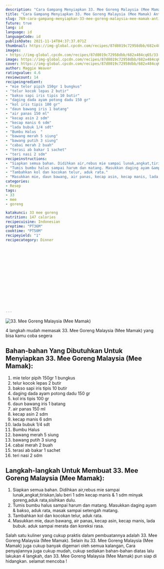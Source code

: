 ```yaml
---
description: "Cara Gampang Menyiapkan 33. Mee Goreng Malaysia (Mee Mamak) Anti Gagal"
title: "Cara Gampang Menyiapkan 33. Mee Goreng Malaysia (Mee Mamak) Anti Gagal"
slug: 769-cara-gampang-menyiapkan-33-mee-goreng-malaysia-mee-mamak-anti-gagal
future: true
lang: id
language: id
languageCode: id
publishDate: 2021-11-14T04:37:37.071Z 
thumbnail: https://img-global.cpcdn.com/recipes/87d8019c72958dbb/682x484cq65/33-mee-goreng-malaysia-mee-mamak-foto-resep-utama.png
images:
- https://img-global.cpcdn.com/recipes/87d8019c72958dbb/682x484cq65/33-mee-goreng-malaysia-mee-mamak-foto-resep-utama.png
image: https://img-global.cpcdn.com/recipes/87d8019c72958dbb/682x484cq65/33-mee-goreng-malaysia-mee-mamak-foto-resep-utama.png
cover: https://img-global.cpcdn.com/recipes/87d8019c72958dbb/682x484cq65/33-mee-goreng-malaysia-mee-mamak-foto-resep-utama.png
author: Maggie Weaver
ratingvalue: 4.6
reviewcount: 14
recipeingredient:
- "mie telor pipih 150gr 1 bungkus"
- "telur kocok lepas 2 butir"
- "bakso sapi iris tipis 10 butir"
- "daging dada ayam potong dadu 150 gr"
- "kol iris tipis 100 gr"
- "daun bawang iris 1 batang"
- "air panas 150 ml"
- "kecap asin 2 sdm"
- "kecap manis 6 sdm"
- "lada bubuk 1/4 sdt"
- "Bumbu Halus  "
- "bawang merah 5 siung"
- "bawang putih 3 siung"
- "cabai merah 2 buah"
- "terasi ab bakar 1 sachet"
- "teri nasi 2 sdm"
recipeinstructions:
- "Siapkan semua bahan. Didihkan air,rebus mie sampai lunak,angkat,tiriskan,lalu beri 1 sdm kecap manis &amp; 1 sdm minyak goreng,aduk rata,sisihkan dulu."
- "Tumis bumbu halus sampai harum dan matang. Masukkan daging ayam &amp; bakso, aduk rata, masak sampai setengah matang."
- "Tambahkan kol dan kocokan telur, aduk rata."
- "Masukkan mie, daun bawang, air panas, kecap asin, kecap manis, lada bubuk. aduk sampai merata dan koreksi rasa."
categories:
- Resep
tags:
- 33
- mee
- goreng

katakunci: 33 mee goreng 
nutrition: 147 calories
recipecuisine: Indonesian
preptime: "PT36M"
cooktime: "PT50M"
recipeyield: "1"
recipecategory: Dinner


     
    
    
    
    
    
    
    
    
    
    
      
    
---
```



![33. Mee Goreng Malaysia (Mee Mamak)](https://img-global.cpcdn.com/recipes/87d8019c72958dbb/682x484cq65/33-mee-goreng-malaysia-mee-mamak-foto-resep-utama.png)

4 langkah mudah memasak  33. Mee Goreng Malaysia (Mee Mamak) yang bisa kamu coba segera

<!--inarticleads1-->

## Bahan-bahan Yang Dibutuhkan Untuk Menyiapkan 33. Mee Goreng Malaysia (Mee Mamak):

1. mie telor pipih 150gr 1 bungkus
1. telur kocok lepas 2 butir
1. bakso sapi iris tipis 10 butir
1. daging dada ayam potong dadu 150 gr
1. kol iris tipis 100 gr
1. daun bawang iris 1 batang
1. air panas 150 ml
1. kecap asin 2 sdm
1. kecap manis 6 sdm
1. lada bubuk 1/4 sdt
1. Bumbu Halus  
1. bawang merah 5 siung
1. bawang putih 3 siung
1. cabai merah 2 buah
1. terasi ab bakar 1 sachet
1. teri nasi 2 sdm



<!--inarticleads2-->

## Langkah-langkah Untuk Membuat 33. Mee Goreng Malaysia (Mee Mamak):

1. Siapkan semua bahan. Didihkan air,rebus mie sampai lunak,angkat,tiriskan,lalu beri 1 sdm kecap manis &amp; 1 sdm minyak goreng,aduk rata,sisihkan dulu.
1. Tumis bumbu halus sampai harum dan matang. Masukkan daging ayam &amp; bakso, aduk rata, masak sampai setengah matang.
1. Tambahkan kol dan kocokan telur, aduk rata.
1. Masukkan mie, daun bawang, air panas, kecap asin, kecap manis, lada bubuk. aduk sampai merata dan koreksi rasa.




Salah satu kuliner yang cukup praktis dalam pembuatannya adalah  33. Mee Goreng Malaysia (Mee Mamak). Selain itu  33. Mee Goreng Malaysia (Mee Mamak)  juga cukup banyak digemari oleh semua kalangan, Cara penyajiannya juga cukup mudah, cukup sediakan bahan-bahan diatas lalu lakukan 4 langkah, dan  33. Mee Goreng Malaysia (Mee Mamak)  pun siap di hidangkan. selamat mencoba !
